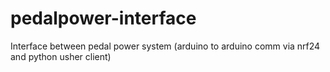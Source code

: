 # pedalpower-interface
Interface between pedal power system (arduino to arduino comm via nrf24 and python usher client)

